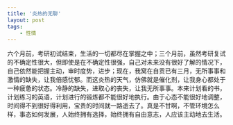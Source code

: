 ```yaml
---
title: '炎热的无聊'
layout: post
tags:
    - 性情
---
```


六个月前，考研初试结束，生活的一切都尽在掌握之中；三个月前，虽然考研复试的不确定性很大，但即使是在不确定性很强，自己对未来没有很好了解的情况下，自己依然能把握主动，审时度势，进步；现在，我窝在自贡已有三月，无所事事和激情的缺失，让我倍感忧郁。而这炎热的天气，仿佛就是催化剂，让我身心都处于一种疲惫的状态。冷静的缺失，进取心的丧失，让我无所事事。本来计划看的书，计划练习的英语，计划进行的锻炼都不能很好地执行。由于心态不能很好地调整，时间得不到很好得利用，宝贵的时间就一路逝去了。真是不甘啊，不管环境怎么样，事态如何发展，人始终拥有选择，始终拥有自由意志，人应该主动地去生活。
